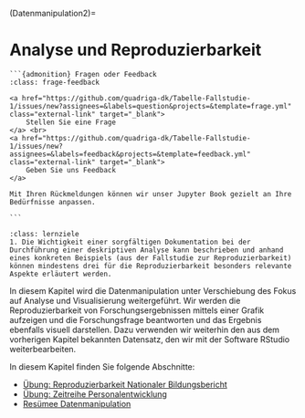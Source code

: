 (Datenmanipulation2)=
# Analyse und Reproduzierbarkeit

````{margin}
```{admonition} Fragen oder Feedback 
:class: frage-feedback

<a href="https://github.com/quadriga-dk/Tabelle-Fallstudie-1/issues/new?assignees=&labels=question&projects=&template=frage.yml" class="external-link" target="_blank">
    Stellen Sie eine Frage
</a> <br>
<a href="https://github.com/quadriga-dk/Tabelle-Fallstudie-1/issues/new?assignees=&labels=feedback&projects=&template=feedback.yml" class="external-link" target="_blank">
    Geben Sie uns Feedback
</a>

Mit Ihren Rückmeldungen können wir unser Jupyter Book gezielt an Ihre Bedürfnisse anpassen.

```
````

```{admonition} Lernziel: Datenanalyse und -reproduzierbarkeit
:class: lernziele 
1. Die Wichtigkeit einer sorgfältigen Dokumentation bei der Durchführung einer deskriptiven Analyse kann beschrieben und anhand eines konkreten Beispiels (aus der Fallstudie zur Reproduzierbarkeit) können mindestens drei für die Reproduzierbarkeit besonders relevante Aspekte erläutert werden.
```  


In diesem Kapitel wird die Datenmanipulation unter Verschiebung des Fokus auf Analyse und Visualisierung weitergeführt. Wir werden die Reproduzierbarkeit von Forschungsergebnissen mittels einer Grafik aufzeigen und die Forschungsfrage beantworten und das Ergebnis ebenfalls visuell darstellen.
Dazu verwenden wir weiterhin den aus dem vorherigen Kapitel bekannten Datensatz, den wir mit der Software RStudio weiterbearbeiten.


In diesem Kapitel finden Sie folgende Abschnitte: 

- [Übung: Reproduzierbarkeit Nationaler Bildungsbericht](/Markdown/7_1_Übung_Reproduzierbarkeit.ipynb)
- [Übung: Zeitreihe Personalentwicklung](/Markdown/7_2_Übung_Zeitreihe.ipynb)
- [Resümee Datenmanipulation](/Markdown/7_3_Resümee_Datenmanipulation2.md)

